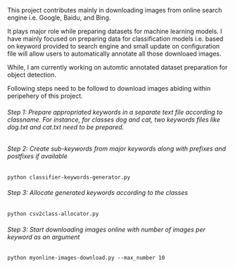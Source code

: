 This project contributes mainly in downloading images from online search engine i.e. Google, Baidu, and Bing.

It plays major role while preparing datasets for machine learning models. I have mainly focused on preparing data for classification models i.e. based on keyword provided to search engine and small update on configuration file will allow users to automatically annotate all those downloaed images.

While, I am currently working on automtic annotated dataset preparation for object detection.

Following steps need to be followd to download images abiding within peripehery of this project.

###### Step 1: Prepare appropriated keywords in a separate text file according to classname. For instance, for classes dog and cat, two keywords files like dog.txt and cat.txt need to be prepared.

###### Step 2: Create sub-keywords from major keywords along with prefixes and postfixes if available
```
python classifier-keywords-generator.py
```

###### Step 3: Allocate generated keywords according to the classes
```
python csv2class-allocator.py
```

###### Step 3: Start downloading images online with number of images per keyword as an argument
```
python myonline-images-download.py --max_number 10
```
